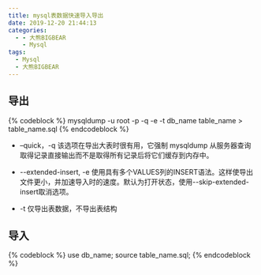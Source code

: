 ```yaml
---
title: mysql表数据快速导入导出
date: 2019-12-20 21:44:13
categories:
  - - 大熊BIGBEAR
    - Mysql
tags:
  - Mysql
  - 大熊BIGBEAR
---
```


<!-- <meta name="referrer" content="no-referrer" /> -->

## 导出

{% codeblock %}
mysqldump -u root -p -q -e -t  db_name table_name > table_name.sql
{% endcodeblock %}


* –quick，-q
该选项在导出大表时很有用，它强制 mysqldump 从服务器查询取得记录直接输出而不是取得所有记录后将它们缓存到内存中。

* --extended-insert, -e
使用具有多个VALUES列的INSERT语法。这样使导出文件更小，并加速导入时的速度。默认为打开状态，使用--skip-extended-insert取消选项。

* -t 
仅导出表数据，不导出表结构

## 导入

{% codeblock %}
use db_name;
source table_name.sql;
{% endcodeblock %}

